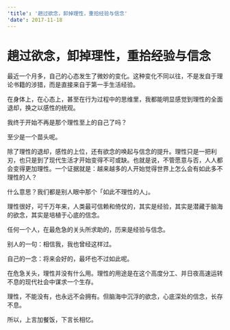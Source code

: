 ```yaml
---
'title': '趟过欲念，卸掉理性，重拾经验与信念'
'date': 2017-11-18
---
```

# 趟过欲念，卸掉理性，重拾经验与信念

最近一个月多，自己的心态发生了微妙的变化。这种变化不同以往，不是发自于理论书籍的涉猎，而是直接来自于第一手生活经验。

在身体上，在心态上，甚至在行为过程中的思维里，我都能明显感觉到理性的全面退却，换之以感性的统观。

我终于开始不再是那个理性至上的自己了吗？

至少是一个苗头呢。

除了理性的退却，感性的上位，还有欲念的唤起与信念的提升。理性只是一把利刃，也只是到了现代生活才开始变得不可或缺。也就是说，不管愿意与否，人人都会变得更加理性。一个证据就是：越来越多的人开始觉得世界上怎么会有如此多不理性的人？

什么意思？我们都是别人眼中那个「如此不理性的人」。

理性很好，可千万年来，人类最可信赖和倚仗的，其实是经验，其实是潜藏于脑海的欲念，其实是培植于心底的信念。

任何一个人，在最危急的关头所求助的，历来是经验与信念。

别人的一句：相信我，我也曾经这样过。

自己的一念：将来会好的，最坏也不过如此呢。

在危急关头，理性并没有什么用。理性的用途是在这个高度分工、并日夜高速运转不息的现代社会中谋求一个生存。

理性，不能没有，也永远不会拥有。但脑海中沉浮的欲念，心底深处的信念，长存不息。

所以，上言加餐饭，下言长相忆。